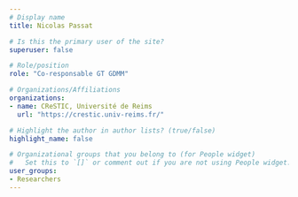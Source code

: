 ```yaml
---
# Display name
title: Nicolas Passat

# Is this the primary user of the site?
superuser: false

# Role/position
role: "Co-responsable GT GDMM"

# Organizations/Affiliations
organizations:
- name: CReSTIC, Université de Reims 
  url: "https://crestic.univ-reims.fr/"

# Highlight the author in author lists? (true/false)
highlight_name: false

# Organizational groups that you belong to (for People widget)
#   Set this to `[]` or comment out if you are not using People widget.
user_groups:
- Researchers
---
```

